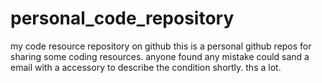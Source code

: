 # personal_code_repository
my code resource repository on github
this is a personal github repos for sharing some coding resources. 
anyone found any mistake could sand a email with a accessory to describe the condition shortly. 
ths a lot.
